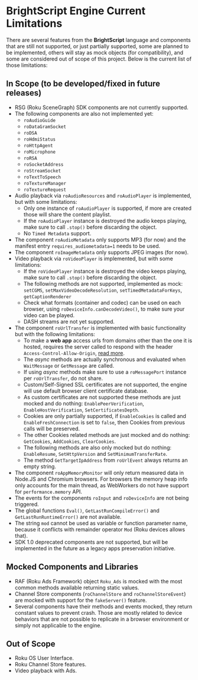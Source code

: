 # BrightScript Engine Current Limitations

There are several features from the **BrightScript** language and components that are still not supported, or just partially supported, some are planned to be implemented, others will stay as mock objects (for compatibility), and some are considered out of scope of this project. Below is the current list of those limitations:

## In Scope (to be developed/fixed in future releases)

* RSG (Roku SceneGraph) SDK components are not currently supported.
* The following components are also not implemented yet:
  * `roAudioGuide`
  * `roDataGramSocket`
  * `roDSA`
  * `roHdmiStatus`
  * `roHttpAgent`
  * `roMicrophone`
  * `roRSA`
  * `roSocketAddress`
  * `roStreamSocket`
  * `roTextToSpeech`
  * `roTextureManager`
  * `roTextureRequest`
* Audio playback via `roAudioResources` and `roAudioPlayer` is implemented, but with some limitations:
  * Only one instance of `roAudioPlayer` is supported, if more are created those will share the content playlist.
  * If the `roAudioPlayer` instance is destroyed the audio keeps playing, make sure to call `.stop()` before discarding the object.
  * No `Timed Metadata` support.
* The component `roAudioMetadata` only supports MP3 (for now) and the manifest entry `requires_audiometadata=1` needs to be used.
* The component `roImageMetadata` only supports JPEG images (for now).
* Video playback via `roVideoPlayer` is implemented, but with some limitations:
  * If the `roVideoPlayer` instance is destroyed the video keeps playing, make sure to call `.stop()` before discarding the object.
  * The following methods are not supported, implemented as mock: `setCGMS`, `setMaxVideoDecodeResolution`, `setTimedMetadataForKeys`, `getCaptionRenderer`
  * Check what formats (container and codec) can be used on each browser, using `roDeviceInfo.canDecodeVideo()`, to make sure your video can be played.
  * DASH streams are not yet supported.
* The component `roUrlTransfer` is implemented with basic functionality but with the following limitations:
  * To make a **web app** access urls from domains other than the one it is hosted, requires the server called to respond with the header `Access-Control-Allow-Origin`, [read more](https://developer.mozilla.org/en-US/docs/Web/HTTP/CSP).
  * The _async_ methods are actually synchronous and evaluated when `WaitMessage` or `GetMessage` are called.
  * If using _async_ methods make sure to use a `roMessagePort` instance per `roUrlTransfer`, do not share.
  * Custom/Self-Signed SSL certificates are not supported, the engine will use default browser client certificate database.
  * As custom certificates are not supported these methods are just mocked and do nothing: `EnablePeerVerification`, `EnableHostVerification`, `SetCertificatesDepth`.
  * Cookies are only partially supported, if `EnableCookies` is called and `EnableFreshConnection` is set to `false`, then Cookies from previous calls will be preserved.
  * The other Cookies related methods are just mocked and do nothing: `GetCookies`, `AddCookies`, `ClearCookies`.
  * The following methods are also only mocked but do nothing: `EnableResume`, `SetHttpVersion` and `SetMinimumTransferRate`.
  * The method `GetTargetIpAddress` from `roUrlEvent` always returns an empty string.
* The component `roAppMemoryMonitor` will only return measured data in Node.JS and Chromium browsers. For browsers the memory heap info only accounts for the main thread, as WebWorkers do not have support for `performance.memory` API.
* The events for the components `roInput` and `roDeviceInfo` are not being triggered.
* The global functions `Eval()`, `GetLastRunCompileError()` and `GetLastRunRuntimeError()` are not available.
* The string `mod` cannot be used as variable or function parameter name, because it conflicts with remainder operator `Mod` (Roku devices allows that).
* SDK 1.0 deprecated components are not supported, but will be implemented in the future as a legacy apps preservation initiative.

## Mocked Components and Libraries

* RAF (Roku Ads Framework) object `Roku_Ads` is mocked with the most common methods available returning static values.
* Channel Store components (`roChannelStore` and `roChannelStoreEvent`) are mocked with support for the `fakeServer()` feature.
* Several components have their methods and events mocked, they return constant values to prevent crash. Those are mostly related to device behaviors that are not possible to replicate in a browser environment or simply not applicable to the engine.

## Out of Scope

* Roku OS User Interface.
* Roku Channel Store features.
* Video playback with Ads.
